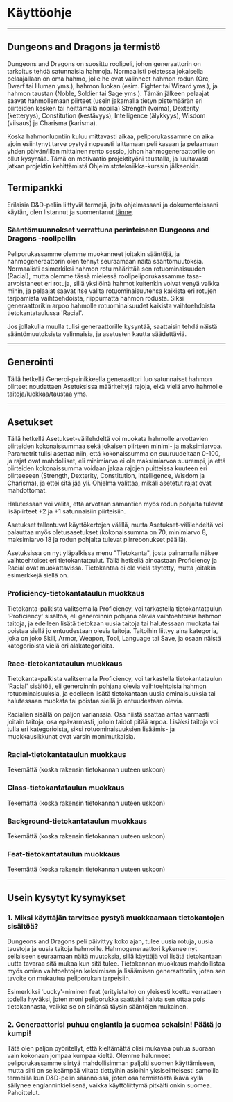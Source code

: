 # Käyttöohje

-----------------------------------------------------------------------------------------------------------------------------

## Dungeons and Dragons ja termistö

Dungeons and Dragons on suosittu roolipeli, johon generaattorin on tarkoitus tehdä satunnaisia hahmoja. Normaalisti pelatessa jokaisella pelaajallaan on oma hahmo, jolle he ovat valinneet hahmon rodun (Orc, Dwarf tai Human yms.), hahmon luokan (esim. Fighter tai Wizard yms.), ja hahmon taustan (Noble, Soldier tai Sage yms.). Tämän jälkeen pelaajat saavat hahmollemaan piirteet (usein jakamalla tietyn pistemäärän eri piirteiden kesken tai heittämällä nopilla) Strength (voima), Dexterity (ketteryys), Constitution (kestävyys), Intelligence (älykkyys), Wisdom (viisaus) ja Charisma (karisma).

Koska hahmonluontiin kuluu mittavasti aikaa, peliporukassamme on aika ajoin esiintynyt tarve pystyä nopeasti laittamaan peli kasaan ja pelaamaan yhden päivän/illan mittainen rento sessio, johon hahmogeneraattorille on ollut kysyntää. Tämä on motivaatio projektityöni taustalla, ja luultavasti jatkan projektin kehittämistä Ohjelmistotekniikka-kurssin jälkeenkin.

## Termipankki

Erilaisia D&D-peliin liittyviä termejä, joita ohjelmassani ja dokumenteissani käytän, olen listannut ja suomentanut [tänne](https://github.com/Fumblessi/ot-harjoitustyo/blob/master/dokumentointi/termisto.md).

### Sääntömuunnokset verrattuna perinteiseen Dungeons and Dragons -roolipeliin

Peliporukassamme olemme muokanneet joitakin sääntöjä, ja hahmogeneraattorin olen tehnyt seuraamaan näitä sääntömuutoksia. Normaalisti esimerkiksi hahmon rotu määrittää sen rotuominaisuuden (Racial), mutta olemme tässä mielessä roolipeliporukassamme tasa-arvoistaneet eri rotuja, sillä yksilöinä hahmot kuitenkin voivat venyä vaikka mihin, ja pelaajat saavat itse valita rotuominaisuutensa kaikista eri rotujen tarjoamista vaihtoehdoista, riippumatta hahmon rodusta. Siksi generaattorikin arpoo hahmolle rotuominaisuudet kaikista vaihtoehdoista tietokantataulussa 'Racial'.

Jos jollakulla muulla tulisi generaattorille kysyntää, saattaisin tehdä näistä sääntömuutoksista valinnaisia, ja asetusten kautta säädettäviä.

-----------------------------------------------------------------------------------------------------------------------------

## Generointi

Tällä hetkellä Generoi-painikkeella generaattori luo satunnaiset hahmon piirteet noudattaen Asetuksissa määriteltyjä rajoja, eikä vielä arvo hahmolle taitoja/luokkaa/taustaa yms.

-----------------------------------------------------------------------------------------------------------------------------

## Asetukset

Tällä hetkellä Asetukset-välilehdeltä voi muokata hahmolle arvottavien piirteiden kokonaissummaa sekä jokaisen piirteen minimi-
ja maksimiarvoa. Parametrit tulisi asettaa niin, että kokonaissumma on suuruudeltaan 0-100, ja rajat ovat mahdolliset, eli
minimiarvo ei ole maksimiarvoa suurempi, ja että piirteiden kokonaissumma voidaan jakaa rajojen puitteissa kuuteen eri piirteeseen
(Strength, Dexterity, Constitution, Intelligence, Wisdom ja Charisma), ja ettei sitä jää yli. Ohjelma valittaa, mikäli asetetut
rajat ovat mahdottomat.

Halutessaan voi valita, että arvotaan samantien myös rodun pohjalta tulevat lisäpiirteet +2 ja +1 satunnaisiin piirteisiin.

Asetukset tallentuvat käyttökertojen välillä, mutta Asetukset-välilehdeltä voi palauttaa myös oletusasetukset (kokonaissumma on 70,
minimiarvo 8, maksimiarvo 18 ja rodun pohjalta tulevat piirrebonukset päällä).

Asetuksissa on nyt yläpalkissa menu "Tietokanta", josta painamalla näkee vaihtoehtoiset eri tietokantataulut. Tällä hetkellä ainoastaan Proficiency ja Racial ovat muokattavissa. Tietokantaa ei ole vielä täytetty, mutta joitakin esimerkkejä siellä on.

### Proficiency-tietokantataulun muokkaus

Tietokanta-palkista valitsemalla Proficiency, voi tarkastella tietokantataulun 'Proficiency' sisältöä, eli generoinnin pohjana olevia vaihtoehtoisia hahmon taitoja, ja edelleen lisätä tietokaan uusia taitoja tai halutessaan muokata tai poistaa siellä jo entuudestaan olevia taitoja. Taitoihin liittyy aina kategoria, joka on joko Skill, Armor, Weapon, Tool, Language tai Save, ja osaan näistä kategorioista vielä eri alakategorioita.

### Race-tietokantataulun muokkaus

Tietokanta-palkista valitsemalla Proficiency, voi tarkastella tietokantataulun 'Racial' sisältöä, eli generoinnin pohjana olevia vaihtoehtoisia hahmon rotuominaisuuksia, ja edelleen lisätä tietokantaan uusia ominaisuuksia tai halutessaan muokata tai poistaa siellä jo entuudestaan olevia.

Racialien sisällä on paljon varianssia. Osa niistä saattaa antaa varmasti joitain taitoja, osa epävarmasti, jolloin taidot pitää arpoa. Lisäksi taitoja voi tulla eri kategorioista, siksi rotuominaisuuksien lisäämis- ja muokkausikkunat ovat varsin monimutkaisia.

### Racial-tietokantataulun muokkaus

Tekemättä (koska rakensin tietokannan uuteen uskoon)

### Class-tietokantataulun muokkaus

Tekemättä (koska rakensin tietokannan uuteen uskoon)

### Background-tietokantataulun muokkaus

Tekemättä (koska rakensin tietokannan uuteen uskoon)

### Feat-tietokantataulun muokkaus

Tekemättä (koska rakensin tietokannan uuteen uskoon)

-----------------------------------------------------------------------------------------------------------------------------

## Usein kysytyt kysymykset

### 1. Miksi käyttäjän tarvitsee pystyä muokkaamaan tietokantojen sisältöä?

Dungeons and Dragons peli päivittyy koko ajan, tulee uusia rotuja, uusia taustoja ja uusia taitoja hahmoille. Hahmogeneraattori kykenee nyt sellaiseen seuraamaan näitä muutoksia, sillä käyttäjä voi lisätä tietokantaan uutta tavaraa sitä mukaa kun sitä tulee. Tietokannan muokkaus mahdollistaa myös omien vaihtoehtojen keksimisen ja lisäämisen generaattoriin, joten sen tavoite on mukautua peliporukan tarpeisiin.

Esimerkiksi 'Lucky'-niminen feat (erityistaito) on yleisesti koettu verrattaen todella hyväksi, joten moni peliporukka saattaisi haluta sen ottaa pois tietokannasta, vaikka se on sinänsä täysin sääntöjen mukainen.

### 2. Generaattorisi puhuu englantia ja suomea sekaisin! Päätä jo kumpi!

Tätä olen paljon pyöritellyt, että kieltämättä olisi mukavaa puhua suoraan vain kokonaan jompaa kumpaa kieltä. Olemme halunneet peliporukassamme siirtyä mahdollisimman paljolti suomen käyttämiseen, mutta silti on selkeämpää viitata tiettyihin asioihin yksiselitteisesti samoilla termeillä kun D&D-pelin säännöissä, joten osa termistöstä ikävä kyllä säilynee englanninkielisenä, vaikka käyttöliittymä pitkälti onkin suomea. Pahoittelut.

